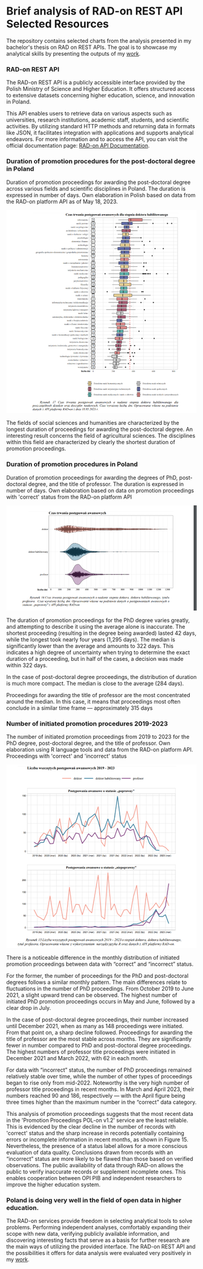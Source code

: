 # Brief analysis of RAD-on REST API Selected Resources

The repository contains selected charts from the analysis presented in my bachelor's thesis on RAD on REST APIs.
The goal is to showcase my analytical skills by presenting the outputs of my [work](https://apd.polsl.pl/diplomas/14674/). 

### RAD-on REST API

​The RAD-on REST API is a publicly accessible interface provided by the Polish Ministry of Science and Higher Education.
It offers structured access to extensive datasets concerning higher education, science, and innovation in Poland.​

This API enables users to retrieve data on various aspects such as universities, research institutions, academic staff, students, and scientific activities.
By utilizing standard HTTP methods and returning data in formats like JSON, it facilitates integration with applications and supports analytical endeavors.​
For more information and to access the API, you can visit the official documentation page: [RAD-on API Documentation](https://radon.nauka.gov.pl/api/katalog-udostepniania-danych).

### Duration of promotion procedures for the post-doctoral degree in Poland

Duration of promotion proceedings for awarding the post-doctoral degree across various fields and scientific disciplines in Poland.
The duration is expressed in number of days. Own elaboration in Polish based on data from the RAD-on platform API as of May 18, 2023.

![Duration_of_promotion_procedures_for_the_post-doctoral_degree](images/Duration_of_promotion_procedures_for_the_post-doctoral_degree.png)

The fields of social sciences and humanities are characterized by the longest duration of proceedings for awarding the post-doctoral degree.
An interesting result concerns the field of agricultural sciences. The disciplines within this field are characterized by clearly the shortest duration of promotion proceedings.

### Duration of promotion procedures in Poland

Duration of promotion proceedings for awarding the degrees of PhD, post-doctoral degree, and the title of professor.
The duration is expressed in number of days. Own elaboration based on data on promotion proceedings with 'correct' status from the RAD-on platform API

![Duration_of_promotion_procedures](images/Duration_of_promotion_procedures.png)

The duration of promotion proceedings for the PhD degree varies greatly, and attempting to describe it using the average alone is inaccurate.
The shortest proceeding (resulting in the degree being awarded) lasted 42 days, while the longest took nearly four years (1,295 days).
The median is significantly lower than the average and amounts to 322 days.
This indicates a high degree of uncertainty when trying to determine the exact duration of a proceeding, but in half of the cases, a decision was made within 322 days.

In the case of post-doctoral degree proceedings, the distribution of duration is much more compact. The median is close to the average (284 days).

Proceedings for awarding the title of professor are the most concentrated around the median.
In this case, it means that proceedings most often conclude in a similar time frame — approximately 315 days

### Number of initiated promotion procedures 2019-2023

The number of initiated promotion proceedings from 2019 to 2023 for the PhD degree, post-doctoral degree, and the title of professor.
Own elaboration using R language tools and data from the RAD-on platform API. Proceedings with 'correct' and 'incorrect' status

![Number_of_initiated_promotion_procedures_in_2019-2023](images/Number_of_initiated_promotion_procedures_in_2019-2023.png)

There is a noticeable difference in the monthly distribution of initiated promotion proceedings between data with “correct” and “incorrect” status.

For the former, the number of proceedings for the PhD and post-doctoral degrees follows a similar monthly pattern.
The main differences relate to fluctuations in the number of PhD proceedings. From October 2019 to June 2021, a slight upward trend can be observed.
The highest number of initiated PhD promotion proceedings occurs in May and June, followed by a clear drop in July.

In the case of post-doctoral degree proceedings, their number increased until December 2021, when as many as 148 proceedings were initiated.
From that point on, a sharp decline followed. Proceedings for awarding the title of professor are the most stable across months. 
They are significantly fewer in number compared to PhD and post-doctoral degree proceedings. The highest numbers of professor title proceedings were initiated in December 2021 and March 2022, with 62 in each month.

For data with “incorrect” status, the number of PhD proceedings remained relatively stable over time, while the number of other types of proceedings began to rise only from mid-2022.
Noteworthy is the very high number of professor title proceedings in recent months.
In March and April 2023, their numbers reached 90 and 186, respectively — with the April figure being three times higher than the maximum number in the “correct” data category.

This analysis of promotion proceedings suggests that the most recent data in the 'Promotion Proceedings POL-on v1.2' service are the least reliable.
This is evidenced by the clear decline in the number of records with 'correct' status and the sharp increase in records potentially containing errors or incomplete information in recent months, as shown in Figure 15.
Nevertheless, the presence of a status label allows for a more conscious evaluation of data quality. Conclusions drawn from records with an “incorrect” status are more likely to be flawed than those based on verified observations.
The public availability of data through RAD-on allows the public to verify inaccurate records or supplement incomplete ones. This enables cooperation between OPI PIB and independent researchers to improve the higher education system.

### Poland is doing very well in the field of open data in higher education.

The RAD-on services provide freedom in selecting analytical tools to solve problems.
Performing independent analyses, comfortably expanding their scope with new data, verifying publicly available information, and discovering interesting facts that serve as a basis for further research are the main ways of utilizing the provided interface.
The RAD-on REST API and the possibilities it offers for data analysis were evaluated very positively in my [work](https://apd.polsl.pl/diplomas/14674/). 

